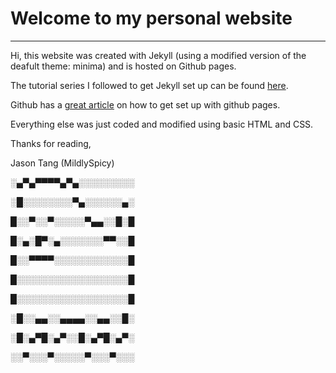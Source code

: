 # Welcome to my personal website 
---
Hi, this website was created with Jekyll (using a modified version of the deafult theme: minima) and is hosted on Github pages.

The tutorial series I followed to get Jekyll set up can be found <a href="https://www.youtube.com/watch?v=T1itpPvFWHI&list=PLLAZ4kZ9dFpOPV5C5Ay0pHaa0RJFhcmcB" target="_blank">here</a>.

Github has a <a href="https://guides.github.com/features/pages/" target="_blank">great article</a> on how to get set up with github pages.

Everything else was just coded and modified using basic HTML and CSS.



Thanks for reading,

Jason Tang (MildlySpicy)



░▄▀▄▀▀▀▀▄▀▄░░░░░░░░░

░█░░░░░░░░▀▄░░░░░░▄░

█░░▀░░▀░░░░░▀▄▄░░█░█

█░▄░█▀░▄░░░░░░░▀▀░░█

█░░▀▀▀▀░░░░░░░░░░░░█

█░░░░░░░░░░░░░░░░░░█

█░░░░░░░░░░░░░░░░░░█

░█░░▄▄░░▄▄▄▄░░▄▄░░█░

░█░▄▀█░▄▀░░█░▄▀█░▄▀░

░░▀░░░▀░░░░░▀░░░▀░░░

